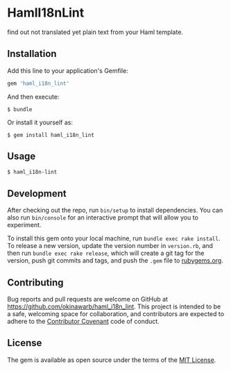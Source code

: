 # HamlI18nLint

find out not translated yet plain text from your Haml template.

## Installation

Add this line to your application's Gemfile:

```ruby
gem 'haml_i18n_lint'
```

And then execute:

    $ bundle

Or install it yourself as:

    $ gem install haml_i18n_lint

## Usage

    $ haml_i18n-lint

## Development

After checking out the repo, run `bin/setup` to install dependencies. You can also run `bin/console` for an interactive prompt that will allow you to experiment.

To install this gem onto your local machine, run `bundle exec rake install`. To release a new version, update the version number in `version.rb`, and then run `bundle exec rake release`, which will create a git tag for the version, push git commits and tags, and push the `.gem` file to [rubygems.org](https://rubygems.org).

## Contributing

Bug reports and pull requests are welcome on GitHub at https://github.com/okinawarb/haml_i18n_lint. This project is intended to be a safe, welcoming space for collaboration, and contributors are expected to adhere to the [Contributor Covenant](http://contributor-covenant.org) code of conduct.


## License

The gem is available as open source under the terms of the [MIT License](http://opensource.org/licenses/MIT).
